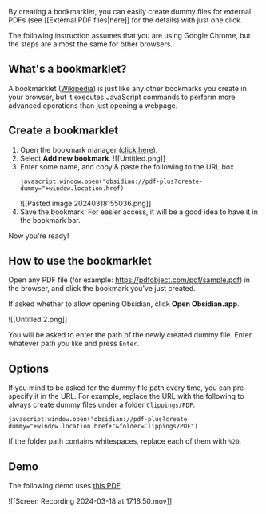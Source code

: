 By creating a bookmarklet, you can easily create dummy files for external PDFs (see [[External PDF files|here]] for the details) with just one click.

The following instruction assumes that you are using Google Chrome, but the steps are almost the same for other browsers.

## What's a bookmarklet?

A bookmarklet ([Wikipedia](https://en.wikipedia.org/wiki/Bookmarklet)) is just like any other bookmarks you create in your browser, but it executes JavaScript commands to perform more advanced operations than just opening a webpage.

## Create a bookmarklet

1. Open the bookmark manager ([click here](chrome://bookmarks/)).
2. Select **Add new bookmark**.
    ![[Untitled.png]]
4. Enter some name, and copy & paste the following to the URL box.
    ```    
    javascript:window.open("obsidian://pdf-plus?create-dummy="+window.location.href)
    ``` 
   ![[Pasted image 20240318155036.png]]
4. Save the bookmark. For easier access, it will be a good idea to have it in the bookmark bar.

Now you're ready!

## How to use the bookmarklet

Open any PDF file (for example: https://pdfobject.com/pdf/sample.pdf) in the browser, and click the bookmark you've just created.

If asked whether to allow opening Obsidian, click **Open Obsidian.app**.

![[Untitled 2.png]]

You will be asked to enter the path of the newly created dummy file. Enter whatever path you like and press `Enter`.

## Options

If you mind to be asked for the dummy file path every time, you can pre-specify it in the URL.
For example, replace the URL with the following to always create dummy files under a folder `Clippings/PDF`:

```
javascript:window.open("obsidian://pdf-plus?create-dummy="+window.location.href+"&folder=Clippings/PDF")
```

If the folder path contains whitespaces, replace each of them with `%20`.

## Demo

The following demo uses [this PDF](https://pdfobject.com/pdf/sample.pdf).

![[Screen Recording 2024-03-18 at 17.16.50.mov]]
